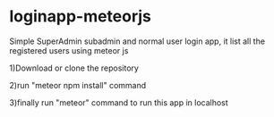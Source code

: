 # loginapp-meteorjs
Simple SuperAdmin subadmin and normal user login app, it list all the registered users using meteor js

1)Download or clone the repository

2)run "meteor npm install" command

3)finally run "meteor" command to run this app in localhost
